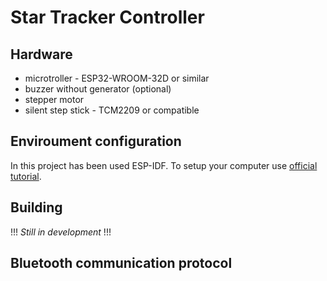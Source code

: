 # Star Tracker Controller

## Hardware

- microtroller - ESP32-WROOM-32D or similar
- buzzer without generator (optional)
- stepper motor
- silent step stick - TCM2209 or compatible

## Enviroument configuration
In this project has been used ESP-IDF.
To setup your computer use [official tutorial](https://docs.espressif.com/projects/esp-idf/en/latest/esp32/get-started/index.html).

## Building

!!! *_Still in development_* !!!

## Bluetooth communication protocol


